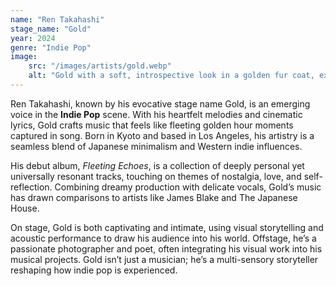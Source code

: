 ```yaml
---
name: "Ren Takahashi"
stage_name: "Gold"
year: 2024
genre: "Indie Pop"
image: 
    src: "/images/artists/gold.webp"
    alt: "Gold with a soft, introspective look in a golden fur coat, exuding artistic warmth"
---
```


Ren Takahashi, known by his evocative stage name Gold, is an emerging voice in the **Indie Pop** scene. With his heartfelt melodies and cinematic lyrics, Gold crafts music that feels like fleeting golden hour moments captured in song. Born in Kyoto and based in Los Angeles, his artistry is a seamless blend of Japanese minimalism and Western indie influences.

His debut album, *Fleeting Echoes*, is a collection of deeply personal yet universally resonant tracks, touching on themes of nostalgia, love, and self-reflection. Combining dreamy production with delicate vocals, Gold’s music has drawn comparisons to artists like James Blake and The Japanese House.

On stage, Gold is both captivating and intimate, using visual storytelling and acoustic performance to draw his audience into his world. Offstage, he’s a passionate photographer and poet, often integrating his visual work into his musical projects. Gold isn’t just a musician; he’s a multi-sensory storyteller reshaping how indie pop is experienced.
